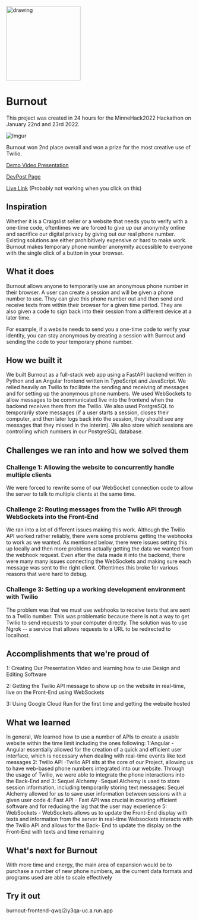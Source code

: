 <img src="https://i.imgur.com/NciLpig.png" alt="drawing" width="200"/>

# Burnout

This project was created in 24 hours for the MinneHack2022 Hackathon on January 22nd and 23rd 2022.

![Imgur](https://i.imgur.com/XeVIqZ9.png)

Burnout won 2nd place overall and won a prize for the most creative use of Twilio.

[Demo Video Presentation](https://www.youtube.com/watch?v=dG6ecFNn-Ak)

[DevPost Page](https://devpost.com/software/burnout-8q0ula)

[Live Link](https://burnout-frontend-qwqi2iy3qa-uc.a.run.app) (Probably not working when you click on this)

## Inspiration
Whether it is a Craigslist seller or a website that needs you to verify with a one-time code, oftentimes we are forced to give up our anonymity online and sacrifice our digital privacy by giving out our real phone number. Existing solutions are either prohibitively expensive or hard to make work. Burnout makes temporary phone number anonymity accessible to everyone with the single click of a button in your browser.

## What it does
Burnout allows anyone to temporarily use an anonymous phone number in their browser. A user can create a session and will be given a phone number to use. They can give this phone number out and then send and receive texts from within their browser for a given time period. They are also given a code to sign back into their session from a different device at a later time.

For example, if a website needs to send you a one-time code to verify your identity, you can stay anonymous by creating a session with Burnout and sending the code to your temporary phone number.

## How we built it
We built Burnout as a full-stack web app using a FastAPI backend written in Python and an Angular frontend written in TypeScript and JavaScript. We relied heavily on Twilio to facilitate the sending and receiving of messages and for setting up the anonymous phone numbers. We used WebSockets to allow messages to be communicated live into the frontend when the backend receives them from the Twilio. We also used PostgreSQL to temporarily store messages (if a user starts a session, closes their computer, and then later logs back into the session, they should see any messages that they missed in the interim). We also store which sessions are controlling which numbers in our PostgreSQL database.

## Challenges we ran into and how we solved them
### Challenge 1: Allowing the website to concurrently handle multiple clients
We were forced to rewrite some of our WebSocket connection code to allow the server to talk to multiple clients at the same time.

### Challenge 2: Routing messages from the Twilio API through WebSockets into the Front-End

We ran into a lot of different issues making this work. Although the Twilio API worked rather reliably, there were some problems getting the webhooks to work as we wanted. As mentioned below, there were issues setting this up locally and then more problems actually getting the data we wanted from the webhook request. Even after the data made it into the backend, there were many many issues connecting the WebSockets and making sure each message was sent to the right client. Oftentimes this broke for various reasons that were hard to debug.

### Challenge 3: Setting up a working development environment with Twilio 
The problem was that we must use webhooks to receive texts that are sent to a Twilio number. This was problematic because there is not a way to get Twilio to send requests to your computer directly. The solution was to use Ngrok -- a service that allows requests to a URL to be redirected to localhost.

## Accomplishments that we're proud of
1: Creating Our Presentation Video and learning how to use Design and Editing Software

2: Getting the Twilio API message to show up on the website in real-time, live on the Front-End using WebSockets 

3: Using Google Cloud Run for the first time and getting the website hosted

## What we learned
In general, We learned how to use a number of APIs to create a usable website within the time limit including the ones following: 1:Angular - Angular essentially allowed for the creation of a quick and efficient user interface, which is necessary when dealing with real-time events like text messages 2: Twilio API -Twilio API sits at the core of our Project, allowing us to have web-based phone numbers integrated into our website. Through the usage of Twilio, we were able to integrate the phone interactions into the Back-End and 3: Sequel Alchemy -Sequel Alchemy is used to store session information, including temporarily storing text messages: Sequel Alchemy allowed for us to save user information between sessions with a given user code 4: Fast API - Fast API was crucial in creating efficient software and for reducing the lag that the user may experience 5: WebSockets - WebSockets allows us to update the Front-End display with texts and information from the server in real-time Websockets interacts with the Twilio API and allows for the Back- End to update the display on the Front-End with texts and time remaining

## What's next for Burnout
With more time and energy, the main area of expansion would be to purchase a number of new phone numbers, as the current data formats and programs used are able to scale effectively


## Try it out
burnout-frontend-qwqi2iy3qa-uc.a.run.app
